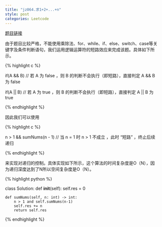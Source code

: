 ```yaml
---
title: "jz064.求1+2+...+n"
style: post
categories: Leetcode
---
```


[题目链接](https://leetcode-cn.com/problems/qiu-12n-lcof/)

由于题目比较严格，不能使用乘除法、for、while、if、else、switch、case等关键字及条件判断语句，我们运用逻辑运算符的短路效应来完成该题。具体如下所示。

{% highlight c %}

if(A && B)  // 若 A 为 false ，则 B 的判断不会执行（即短路），直接判定 A && B 为 false

if(A || B) // 若 A 为 true ，则 B 的判断不会执行（即短路），直接判定 A || B 为 true

{% endhighlight %}

因此我们可以使用

{% highlight c %}

n > 1 && sumNums(n - 1) // 当 n = 1 时 n > 1 不成立 ，此时 “短路” ，终止后续递归

{% endhighlight %}

来实现对递归的控制。具体实现如下所示，这个算法的时间复杂度是O（N），因为递归深度达到了N所以空间复杂度是O（N）。

{% highlight python  %}

class Solution:
    def __init__(self):
        self.res = 0

    def sumNums(self, n: int) -> int:
        n > 1 and self.sumNums(n-1)
        self.res += n
        return self.res

{% endhighlight %}

